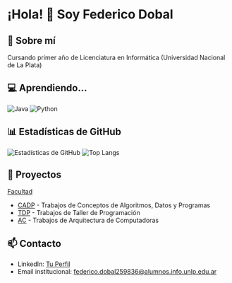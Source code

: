 # ¡Hola! 👋 Soy Federico Dobal

## 🚀 Sobre mí
Cursando primer año de Licenciatura en Informática (Universidad Nacional de La Plata)

## 💻 Aprendiendo...
![Java](https://img.shields.io/badge/-Java-F7DF1E?style=flat-square&logo=java&logoColor=black)
![Python](https://img.shields.io/badge/-Python-3776AB?style=flat-square&logo=python&logoColor=white)

## 📊 Estadísticas de GitHub
![Estadísticas de GitHub](https://github-readme-stats.vercel.app/api?username=fdDbl&show_icons=true&theme=dracula)
![Top Langs](https://github-readme-stats.vercel.app/api/top-langs/?username=fdDbl&show_icons=true&theme=dracula)

## 🌟 Proyectos
[Facultad](https://github-readme-stats.vercel.app/api/pin/?username=fdDbl&repo=Facultad&cache_seconds=86400&theme=dracula)
- [CADP](https://github.com/fdDbl/Facultad/CADP) - Trabajos de Conceptos de Algoritmos, Datos y Programas
- [TDP](https://github.com/fdDbl/Facultad/TDP) - Trabajos de Taller de Programación
- [AC](https://github.com/fdDbl/Facultad/AC) - Trabajos de Arquitectura de Computadoras

## 📫 Contacto
- LinkedIn: [Tu Perfil](https://www.linkedin.com/in/federicodobal/)
- Email institucional: federico.dobal259836@alumnos.info.unlp.edu.ar
